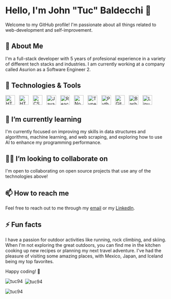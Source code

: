 # Hello, I'm John "Tuc" Baldecchi 👋

Welcome to my GitHub profile! I'm passionate about all things related to web-development and self-improvement.

## 🚀 About Me

I'm a full-stack developer with 5 years of profesional experience in a variety of different tech stacks and industries. I am currently working at a company called Asurion as a Software Engineer 2.

## 🔧 Technologies & Tools

<img align="left" alt="HTML" width="30px" style="padding-right:10px;" src="https://cdn.jsdelivr.net/gh/devicons/devicon/icons/amazonwebservices/amazonwebservices-original-wordmark.svg" />
<img align="left" alt="HTML" width="30px" style="padding-right:10px;" src="https://cdn.jsdelivr.net/gh/devicons/devicon/icons/html5/html5-plain.svg" />
<img align="left" alt="CSS" width="30px" style="padding-right:10px;" src="https://cdn.jsdelivr.net/gh/devicons/devicon/icons/css3/css3-plain.svg" />
<img align="left" alt="JavaScript" width="30px" style="padding-right:10px;" src="https://cdn.jsdelivr.net/gh/devicons/devicon/icons/javascript/javascript-plain.svg" />
<img align="left" alt="React" width="30px" style="padding-right:10px;" src="https://cdn.jsdelivr.net/gh/devicons/devicon/icons/react/react-original.svg" />
<img align="left" alt="NodeJS" width="30px" style="padding-right:10px;" src="https://cdn.jsdelivr.net/gh/devicons/devicon/icons/nodejs/nodejs-original.svg" />
<img align="left" alt="TypeScript" width="30px" style="padding-right:10px;" src="https://cdn.jsdelivr.net/gh/devicons/devicon/icons/typescript/typescript-plain.svg" />
<img align="left" alt="Python" width="30px" style="padding-right:10px;" src="https://cdn.jsdelivr.net/gh/devicons/devicon/icons/python/python-plain.svg" />
<img align="left" alt="Git" width="30px" style="padding-right:10px;" src="https://cdn.jsdelivr.net/gh/devicons/devicon/icons/git/git-original.svg" />
<img align="left" alt="Bash" width="30px" style="padding-right:10px;" src="https://cdn.jsdelivr.net/gh/devicons/devicon/icons/bash/bash-original.svg" />
<img align="left" alt="Linux" width="30px" style="padding-right:10px;" src="https://cdn.jsdelivr.net/gh/devicons/devicon/icons/linux/linux-original.svg" />
<br>
<br>

## 🌱 I’m currently learning

I'm currently focused on improving my skills in data structures and algorithms, machine learning, and web scraping, and exploring how to use AI to enhance my programming performance.

## 👯‍♂️ I’m looking to collaborate on

I'm open to collaborating on open source projects that use any of the technologies above!

## 📫 How to reach me

Feel free to reach out to me through my [email](mailto:tuc.baldecchi@gmail.com) or my [LinkedIn](https://www.linkedin.com/in/john-tuc-baldecchi/).

## ⚡ Fun facts

I have a passion for outdoor activities like running, rock climbing, and skiing. When I'm not exploring the great outdoors, you can find me in the kitchen cooking up new recipes or planning my next travel adventure. I've had the pleasure of visiting some amazing places, with Mexico, Japan, and Iceland being my top favorites.

Happy coding! 🚀

<p><img align="left" src="https://github-readme-stats.vercel.app/api/top-langs?username=tuc94&show_icons=true&locale=en&layout=compact&theme=vision-friendly-dark" alt="tuc94" /></p>

<p>&nbsp;<img align="center" src="https://github-readme-stats.vercel.app/api?username=tuc94&show_icons=true&locale=en&theme=vision-friendly-dark" alt="tuc94" /></p>

<p><img align="center" src="https://github-readme-streak-stats.herokuapp.com/?user=tuc94&theme=vision-friendly-dark" alt="tuc94" /></p>
